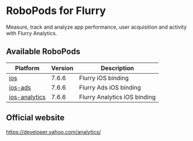 # RoboPods for Flurry

Measure, track and analyze app performance, user acquisition and activity with Flurry Analytics.

## Available RoboPods

| Platform                                  | Version | Description                  |
|-------------------------------------------|---------|------------------------------|
| [ios](ios/)                               | 7.6.6   | Flurry iOS binding           |
| [ios-ads](ios-ads/)                       | 7.6.6   | Flurry Ads iOS binding       |
| [ios-analytics](ios-analytics/)           | 7.6.6   | Flurry Analytics iOS binding |

## Official website

https://developer.yahoo.com/analytics/